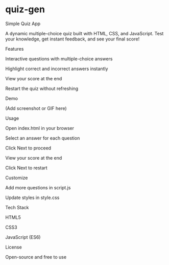 # quiz-gen

Simple Quiz App

A dynamic multiple-choice quiz built with HTML, CSS, and JavaScript. Test your knowledge, get instant feedback, and see your final score!

Features

Interactive questions with multiple-choice answers

Highlight correct and incorrect answers instantly

View your score at the end

Restart the quiz without refreshing

Demo

(Add screenshot or GIF here)

Usage

Open index.html in your browser

Select an answer for each question

Click Next to proceed

View your score at the end

Click Next to restart

Customize

Add more questions in script.js

Update styles in style.css

Tech Stack

HTML5

CSS3

JavaScript (ES6)

License

Open-source and free to use